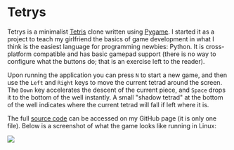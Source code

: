 # Tetrys

Tetrys is a minimalist [Tetris](http://en.wikipedia.org/wiki/Tetris) clone written using
[Pygame](http://www.pygame.org/). I started it as a project to teach my girlfriend the basics of game development in
what I think is the easiest language for programming newbies: Python. It is cross-platform compatible and has basic
gamepad support (there is no way to configure what the buttons do; that is an exercise left to the reader).

Upon running the application you can press `N` to start a new game, and then use the `Left` and `Right` keys to move the
current tetrad around the screen. The `Down` key accelerates the descent of the current piece, and `Space` drops it to
the bottom of the well instantly. A small "shadow tetrad" at the bottom of the well indicates where the current tetrad
will fall if left where it is.

The full [source code](https://github.com/FooSoft/tetrys/) can be accessed on my GitHub page (it is only one file).
Below is a screenshot of what the game looks like running in Linux:

![](http://foosoft.net/projects/tetrys/img/tetrys.png)
